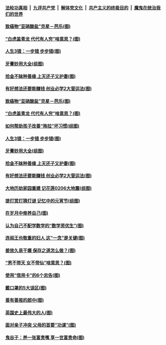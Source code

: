 

####  [法轮功真相](../../../../basic/blob/master/README.md?t=03051601) &nbsp;|&nbsp; [九评共产党](../../../../9ping.md/blob/master/README.md?t=03051601) &nbsp;|&nbsp; [解体党文化](../../../../jtdwh.md/blob/master/README.md?t=03051601)  &nbsp;|&nbsp; [共产主义的终极目的](../../../../gczydzjmd.md/blob/master/README.md?t=03051601) &nbsp;|&nbsp; [魔鬼在统治我们的世界](../../../../mgztzwmdsj.md/blob/master/README.md?t=03051601) 

#### [致癌物“亚硝酸盐”克星－芭乐(图)](../pages/p8/964132.md?t=03051601) 

#### [“白虎盖青龙 代代有人穷”啥意思？(图)](../pages/p8/964481.md?t=03051601) 

#### [人生3错：一步错 步步错(图)](../pages/p8/964467.md?t=03051601) 

#### [牙膏妙用大全(组图)](../pages/p8/961372.md?t=03051601) 

#### [拾金不昧种善缘 上天还子又护妻(图)](../pages/p8/963537.md?t=03051601) 

#### [有好想法还要能赚钱 创业必学2大营运法(图)](../pages/p8/964359.md?t=03051601) 

#### [致癌物“亚硝酸盐”克星－芭乐(图)](../pages/p8/964132.md?t=03051601) 

#### [“白虎盖青龙 代代有人穷”啥意思？(图)](../pages/p8/964481.md?t=03051601) 

#### [如何帮助孩子改善“拖拉”坏习惯(组图)](../pages/p8/964474.md?t=03051601) 

#### [人生3错：一步错 步步错(图)](../pages/p8/964467.md?t=03051601) 

#### [牙膏妙用大全(组图)](../pages/p8/961372.md?t=03051601) 

#### [拾金不昧种善缘 上天还子又护妻(图)](../pages/p8/963537.md?t=03051601) 

#### [有好想法还要能赚钱 创业必学2大营运法(图)](../pages/p8/964359.md?t=03051601) 

#### [大地历劫家园重建 记花莲0206大地震(组图)](../pages/p8/960804.md?t=03051601) 

#### [提灯赏灯猜灯谜 记忆中的元宵节(组图)](../pages/p8/962375.md?t=03051601) 

#### [在岁月中修养自己(图)](../pages/p8/963738.md?t=03051601) 

#### [认为自己不配学数学的“数学资优生”(图)](../pages/p8/964257.md?t=03051601) 

#### [连阎王也敬重的妇人 这“一念”是关键(图)](../pages/p8/963539.md?t=03051601) 

#### [姜放久易干瘪 保存之道怎么做？(图)](../pages/p8/964022.md?t=03051601) 

#### [“男不带天 女不带仙”啥意思？(图)](../pages/p8/964131.md?t=03051601) 

#### [使用“信用卡”的6个忠告(图)](../pages/p8/964124.md?t=03051601) 

#### [戴口罩的5大误区(图)](../pages/p8/964117.md?t=03051601) 

#### [善有善报的郎中(图)](../pages/p8/964032.md?t=03051601) 

#### [英国史上最伟大的人(图)](../pages/p8/963530.md?t=03051601) 

#### [面对亲子冲突 父母的首要“功课”(图)](../pages/p8/964015.md?t=03051601) 

#### [鬼谷子：养一张富贵嘴 享一世富贵命(图)](../pages/p8/963933.md?t=03051601) 

